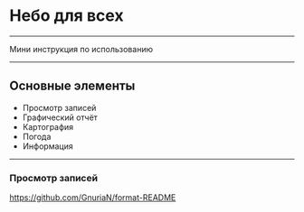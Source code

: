 # Небо для всех
___
Мини инструкция по использованию
___
## Основные элементы
+ Просмотр записей
+ Графический отчёт
+ Картография
+ Погода
+ Информация
___
### Просмотр записей
https://github.com/GnuriaN/format-README
